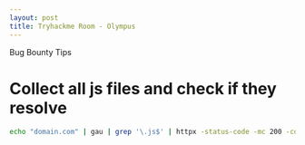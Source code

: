 ```yaml
---
layout: post
title: Tryhackme Room - Olympus
---
```


Bug Bounty Tips

# Collect all js files and check if they resolve

```bash
echo "domain.com" | gau | grep '\.js$' | httpx -status-code -mc 200 -content-type | grep 'application/javascript'

```
